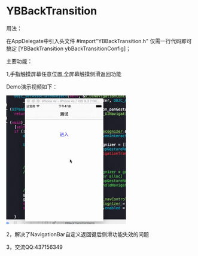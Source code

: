 # YBBackTransition
用法：

在AppDelegate中引入头文件    #import"YBBackTransition.h"     仅需一行代码即可搞定 [YBBackTransition ybBackTransitionConfig]；

主要功能：

1,手指触摸屏幕任意位置,全屏幕触摸侧滑返回功能

Demo演示视频如下：

![视频](/Resource/屏幕录制.gif)

2，解决了NavigationBar自定义返回键后侧滑功能失效的问题

3，交流QQ:437156349
